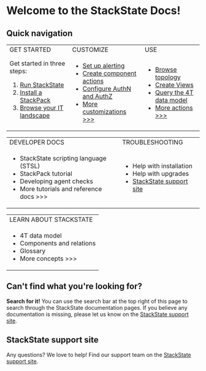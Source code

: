 # Welcome to the StackState Docs!

## Quick navigation

<table>
  <tbody>
    <tr>
      <td>GET STARTED</td>
      <td>CUSTOMIZE</td>
      <td>USE</td>
    </tr>
    <tr>
    <td>
    Get started in three steps:
      <ol>
        <li /><a href="">Run StackState</a>
        <li /><a href="">Install a StackPack</a>
        <li /><a href="">Browse your IT landscape</a>
      </ol>
    </td>
    <td>
      <ul>
        <li /><a href="">Set up <a href="">alerting</a>
        <li /><a href="">Create <a href="">component actions</a>
        <li /><a href="">Configure <a href="">AuthN and AuthZ</a>
        <li /><a href="">More customizations >>></a>
      </ul>
    </td>
    <td>
      <ul>
        <li /><a href="">Browse topology</a>
        <li /><a href="">Create Views</a>
        <li /><a href="">Query the 4T data model</a>
        <li /><a href="">More actions >>></a>
      </ul>
    </td>
    </tr>
    </tbody>
  </table>

  <table>
    <tbody>
      <tr>
        <td>DEVELOPER DOCS</td>
        <td>TROUBLESHOOTING</td>
      </tr>
      <tr>
        <td>
          <ul>
            <li />StackState scripting language (STSL)
            <li />StackPack tutorial
            <li />Developing agent checks
            <li />More tutorials and reference docs >>>
          </ul>
        </td>
        <td>
          <ul>
            <li />Help with installation
            <li />Help with upgrades
            <li /><a href="https://support.stackstate.com/">StackState support site</a><br />
          </ul>
        </td>
      </tr>
    </tbody>
  </table>

  <table>
    <tbody>
      <tr>
        <td>LEARN ABOUT STACKSTATE</td>
      </tr>
      <tr>
        <td>
          <ul>
            <li />4T data model
            <li />Components and relations
            <li />Glossary
            <li />More concepts >>>
          </ul>
        </td>
      </tr>
    </tbody>
  </table>

## Can't find what you're looking for?

**Search for it!** You can use the search bar at the top right of this page to search through the StackState documentation pages.
If you believe any documentation is missing, please let us know on the [StackState support site](https://support.stackstate.com/).

## StackState support site

Any questions? We love to help!
Find our support team on the [StackState support site](https://support.stackstate.com/).
